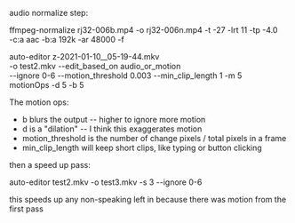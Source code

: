
audio normalize step:

ffmpeg-normalize rj32-006b.mp4 -o rj32-006n.mp4 -t -27 -lrt 11 -tp -4.0 \
	-c:a aac -b:a 192k -ar 48000 -f


auto-editor z-2021-01-10__05-19-44.mkv \
	-o test2.mkv --edit_based_on audio_or_motion \
	--ignore 0-6 --motion_threshold 0.003 --min_clip_length 1 -m 5 \
	motionOps -d 5 -b 5

The motion ops:
- b blurs the output -- higher to ignore more motion
- d is a "dilation" -- I think this exaggerates motion
- motion_threshold is the number of change pixels / total pixels in a frame
- min_clip_length will keep short clips, like typing or button clicking

then a speed up pass:

auto-editor test2.mkv -o test3.mkv -s 3 --ignore 0-6

this speeds up any non-speaking left in because there was motion from the first pass
